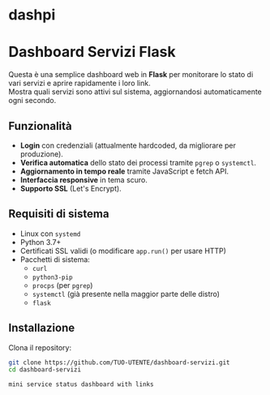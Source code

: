 # dashpi
# Dashboard Servizi Flask

Questa è una semplice dashboard web in **Flask** per monitorare lo stato di vari servizi e aprire rapidamente i loro link.  
Mostra quali servizi sono attivi sul sistema, aggiornandosi automaticamente ogni secondo.

## **Funzionalità**
- **Login** con credenziali (attualmente hardcoded, da migliorare per produzione).
- **Verifica automatica** dello stato dei processi tramite `pgrep` o `systemctl`.
- **Aggiornamento in tempo reale** tramite JavaScript e fetch API.
- **Interfaccia responsive** in tema scuro.
- **Supporto SSL** (Let's Encrypt).

## **Requisiti di sistema**
- Linux con `systemd`
- Python 3.7+
- Certificati SSL validi (o modificare `app.run()` per usare HTTP)
- Pacchetti di sistema:
  - `curl`
  - `python3-pip`
  - `procps` (per `pgrep`)
  - `systemctl` (già presente nella maggior parte delle distro)
  - `flask`

## **Installazione**
Clona il repository:
```bash
git clone https://github.com/TUO-UTENTE/dashboard-servizi.git
cd dashboard-servizi

mini service status dashboard with links
